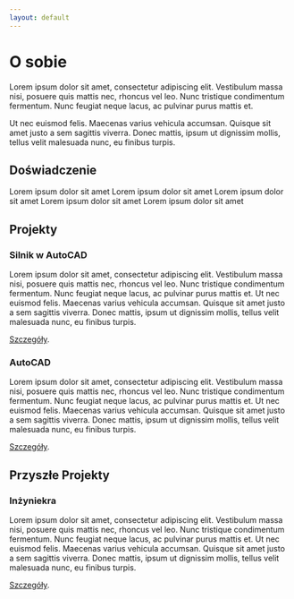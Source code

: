 ```yaml
---
layout: default
---
```

# O sobie

Lorem ipsum dolor sit amet, consectetur adipiscing elit. Vestibulum massa nisi, posuere quis mattis nec, rhoncus vel leo. Nunc tristique condimentum fermentum. Nunc feugiat neque lacus, ac pulvinar purus mattis et.
 
Ut nec euismod felis. Maecenas varius vehicula accumsan. Quisque sit amet justo a sem sagittis viverra. Donec mattis, ipsum ut dignissim mollis, tellus velit malesuada nunc, eu finibus turpis. 

## Doświadczenie
Lorem ipsum dolor sit amet
Lorem ipsum dolor sit amet
Lorem ipsum dolor sit amet
Lorem ipsum dolor sit amet
Lorem ipsum dolor sit amet

## Projekty

### Silnik w AutoCAD
Lorem ipsum dolor sit amet, consectetur adipiscing elit. Vestibulum massa nisi, posuere quis mattis nec, rhoncus vel leo. Nunc tristique condimentum fermentum. Nunc feugiat neque lacus, ac pulvinar purus mattis et. Ut nec euismod felis. Maecenas varius vehicula accumsan. Quisque sit amet justo a sem sagittis viverra. Donec mattis, ipsum ut dignissim mollis, tellus velit malesuada nunc, eu finibus turpis. 

[Szczegóły](./another-page.html).


### AutoCAD
Lorem ipsum dolor sit amet, consectetur adipiscing elit. Vestibulum massa nisi, posuere quis mattis nec, rhoncus vel leo. Nunc tristique condimentum fermentum. Nunc feugiat neque lacus, ac pulvinar purus mattis et. Ut nec euismod felis. Maecenas varius vehicula accumsan. Quisque sit amet justo a sem sagittis viverra. Donec mattis, ipsum ut dignissim mollis, tellus velit malesuada nunc, eu finibus turpis. 

[Szczegóły](./another-page.html).

## Przyszłe Projekty

### Inżyniekra
Lorem ipsum dolor sit amet, consectetur adipiscing elit. Vestibulum massa nisi, posuere quis mattis nec, rhoncus vel leo. Nunc tristique condimentum fermentum. Nunc feugiat neque lacus, ac pulvinar purus mattis et. Ut nec euismod felis. Maecenas varius vehicula accumsan. Quisque sit amet justo a sem sagittis viverra. Donec mattis, ipsum ut dignissim mollis, tellus velit malesuada nunc, eu finibus turpis. 

[Szczegóły](./another-page.html).
